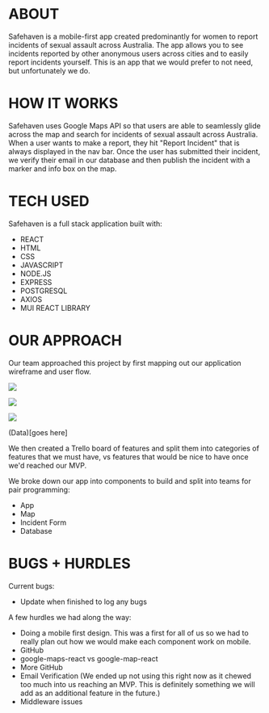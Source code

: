 # ABOUT

Safehaven is a mobile-first app created predominantly for women to report incidents of sexual assault across Australia. The app allows you to see incidents reported by other anonymous users across cities and to easily report incidents yourself. This is an app that we would prefer to not need, but unfortunately we do. 

# HOW IT WORKS

Safehaven uses Google Maps API so that users are able to seamlessly glide across the map and search for incidents of sexual assault across Australia. When a user wants to make a report, they hit "Report Incident" that is always displayed in the nav bar. Once the user has submitted their incident, we verify their email in our database and then publish the incident with a marker and info box on the map. 

# TECH USED

Safehaven is a full stack application built with: 

- REACT
- HTML 
- CSS
- JAVASCRIPT
- NODE.JS
- EXPRESS
- POSTGRESQL
- AXIOS
- MUI REACT LIBRARY 


# OUR APPROACH

Our team approached this project by first mapping out our application wireframe and user flow. 

![](https://imgur.com/pqwgt62)

![](https://imgur.com/n1Gs1FI)

![](https://imgur.com/9Q66fB1)

(Data)[goes here]

We then created a Trello board of features and split them into categories of features that we must have, vs features that would be nice to have once we'd reached our MVP.

We broke down our app into components to build and split into teams for pair programming: 

- App
- Map
- Incident Form
- Database


# BUGS + HURDLES

Current bugs:

- Update when finished to log any bugs

A few hurdles we had along the way: 

- Doing a mobile first design. This was a first for all of us so we had to really plan out how we would make each component work on mobile.
- GitHub
- google-maps-react vs google-map-react 
- More GitHub
- Email Verification (We ended up not using this right now as it chewed too much into us reaching an MVP. This is definitely something we will add as an additional feature in the future.)
- Middleware issues

